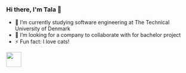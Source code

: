 ### Hi there, I'm Tala 👋
- 🌱 I’m currently studying software engineering at The Technical University of Denmark 
- 👯 I’m looking for a company to collaborate with for bachelor project 
- ⚡ Fun fact: I love cats! 

<!--
**talaaz/talaaz** is a ✨ _special_ ✨ repository because its `README.md` (this file) appears on your GitHub profile.

Here are some ideas to get you started:

- 🔭 I’m currently working on ...
- 🌱 I’m currently learning ...
- 👯 I’m looking to collaborate on ...
- 🤔 I’m looking for help with ...
- 💬 Ask me about ...
- 📫 How to reach me: ...
- 😄 Pronouns: ...
- ⚡ Fun fact: ...
-->
<img src="https://media.giphy.com/media/vFKqnCdLPNOKc/giphy.gif" width="40" height="40" />
